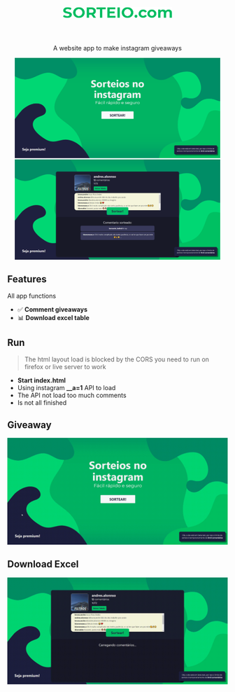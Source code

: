 <h1 align="center">
<br>
  <img src="/docs/logo.png" alt="SorteioComl" width="250">
<br>
<br>
<!--SorteioCom-->
</h1>

<p align="center">A website app to make instagram giveaways</p>

<p align="center">
  <img src="/docs/home.png" width=470 title="Login">
  <img src="/docs/sorteio.png" width=470 title="Login">
</p>

## Features
All app functions
- ✅ **Comment giveaways**
- 📊 **Download excel table**

## Run
> The html layout load is blocked by the CORS you need to run on firefox or live server to work
- **Start index.html**
- Using instagram **__a=1** API to load
- The API not load too much comments
- Is not all finished

## Giveaway
<p align="center">
  <img src="/docs/gifs/sortear_video.gif" title="Giveaway">
</p>

## Download Excel
<p align="center">
  <img src="/docs/gifs/sortear_table_video.gif" title="Download Table">
</p>
